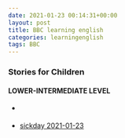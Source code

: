 ```yaml
---
date: 2021-01-23 00:14:31+00:00
layout: post
title: BBC learning english
categories: learningenglish
tags: BBC
---
```


### Stories for Children
#### LOWER-INTERMEDIATE LEVEL

- []()

- [sickday 2021-01-23](https://www.bbc.co.uk/learningenglish/english/features/childrens-stories/sickday) 



